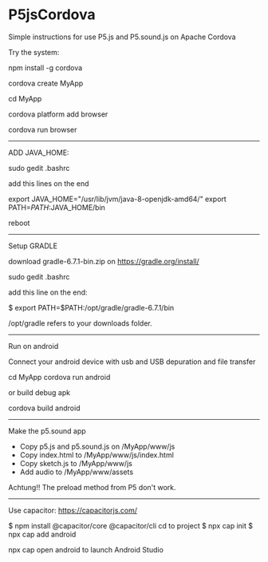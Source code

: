 # P5jsCordova
Simple instructions for use P5.js and P5.sound.js on Apache Cordova

Try the system:

npm install -g cordova

cordova create MyApp

cd MyApp

cordova platform add browser

cordova run browser

------------------------------------------------

ADD JAVA_HOME:

sudo gedit .bashrc

add this lines on the end

export JAVA_HOME="/usr/lib/jvm/java-8-openjdk-amd64/"
export PATH=$PATH:$JAVA_HOME/bin

reboot

--------------------------------------------------

Setup GRADLE

download gradle-6.7.1-bin.zip
on https://gradle.org/install/

sudo gedit .bashrc

add this line on the end:

$ export PATH=$PATH:/opt/gradle/gradle-6.7.1/bin


/opt/gradle refers to your downloads folder.

-----------------------------------------------------

Run on android

Connect your android device with usb and USB depuration and file transfer

cd MyApp
cordova run android

or build debug apk

cordova build android

-------------------------------------------------------

Make the p5.sound app

- Copy p5.js and p5.sound.js on /MyApp/www/js
- Copy index.html to /MyApp/www/js/index.html 
- Copy sketch.js to /MyApp/www/js
- Add audio to /MyApp/www/assets

Achtung!! The preload method from P5 don't work.

-------------------------------------------------------------

Use capacitor: https://capacitorjs.com/

$ npm install @capacitor/core @capacitor/cli
cd to project
$ npx cap init
$ npx cap add android

npx cap open android to launch Android Studio






